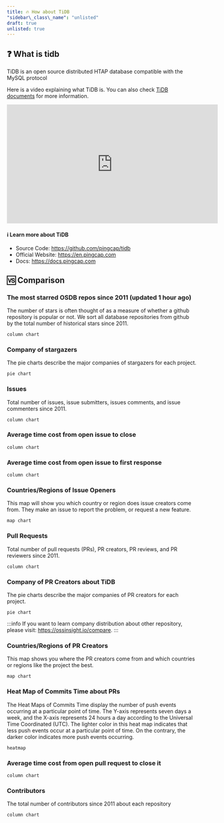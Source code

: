 ```yaml
---
title: 🔥 How about TiDB
"sidebar\_class\_name": "unlisted"
draft: true
unlisted: true
---
```

## ❓ What is tidb

TiDB is an open source distributed HTAP database compatible with the MySQL protocol

Here is a video explaining what TiDB is. You can also check [TiDB documents](https://docs.pingcap.com/tidb/stable/overview) for more information.

<iframe width="560" height="315" src="https://www.youtube.com/embed/R7F7vPnaoTY" title="YouTube video player" frameborder="0" allow="accelerometer; autoplay; clipboard-write; encrypted-media; gyroscope; picture-in-picture" allowfullscreen></iframe>


#### ℹ️  Learn more about TiDB
- Source Code: https://github.com/pingcap/tidb
- Official Website: https://en.pingcap.com
- Docs: https://docs.pingcap.com


## 🆚 Comparison

### The most starred OSDB repos since 2011 (updated 1 hour ago)

The number of stars is often thought of as a measure of whether a github repository is popular or not. We sort all database repositories from github by the total number of historical stars since 2011.

```
column chart
```

### Company of stargazers

The pie charts describe the major companies of stargazers for each project.

```
pie chart
```

### Issues
Total number of issues, issue submitters, issues comments, and issue commenters since 2011.

```
column chart
```

### Average time cost from open issue to close

```
column chart
```

### Average time cost from open issue to first response

```
column chart
```

### Countries/Regions of Issue Openers

This map will show you which country or region does issue creators come from. They make an issue to report the problem, or request a new feature.

```
map chart
```

### Pull Requests

Total number of pull requests (PRs), PR creators, PR reviews, and PR reviewers since 2011.

```
column chart
```

### Company of PR Creators about TiDB
The pie charts describe the major companies of PR creators for each project.

```
pie chart
```

:::info
If you want to learn company distribution about other repository, please visit: https://ossinsight.io/compare.
:::

### Countries/Regions of PR Creators
This map shows you where the PR creators come from and which countries or regions like the project the best.

```
map chart
```

### Heat Map of Commits Time about PRs

The Heat Maps of Commits Time display the number of push events occurring at a particular point of time. The Y-axis represents seven days a week, and the X-axis represents 24 hours a day according to the Universal Time Coordinated (UTC). The lighter color in this heat map indicates that less push events occur at a particular point of time. On the contrary, the darker color indicates more push events occurring.

```
heatmap
```

### Average time cost from open pull request to close it

```
column chart
```

### Contributors

The total number of contributors since 2011 about each repository

```
column chart
```
